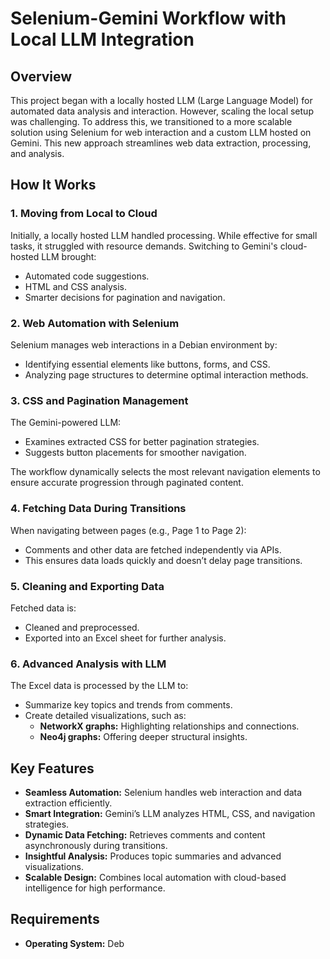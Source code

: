 # Selenium-Gemini Workflow with Local LLM Integration

## Overview
This project began with a locally hosted LLM (Large Language Model) for automated data analysis and interaction. However, scaling the local setup was challenging. To address this, we transitioned to a more scalable solution using Selenium for web interaction and a custom LLM hosted on Gemini. This new approach streamlines web data extraction, processing, and analysis.

## How It Works

### 1. Moving from Local to Cloud
Initially, a locally hosted LLM handled processing. While effective for small tasks, it struggled with resource demands. Switching to Gemini's cloud-hosted LLM brought:
- Automated code suggestions.
- HTML and CSS analysis.
- Smarter decisions for pagination and navigation.

### 2. Web Automation with Selenium
Selenium manages web interactions in a Debian environment by:
- Identifying essential elements like buttons, forms, and CSS.
- Analyzing page structures to determine optimal interaction methods.

### 3. CSS and Pagination Management
The Gemini-powered LLM:
- Examines extracted CSS for better pagination strategies.
- Suggests button placements for smoother navigation.

The workflow dynamically selects the most relevant navigation elements to ensure accurate progression through paginated content.

### 4. Fetching Data During Transitions
When navigating between pages (e.g., Page 1 to Page 2):
- Comments and other data are fetched independently via APIs.
- This ensures data loads quickly and doesn’t delay page transitions.

### 5. Cleaning and Exporting Data
Fetched data is:
- Cleaned and preprocessed.
- Exported into an Excel sheet for further analysis.

### 6. Advanced Analysis with LLM
The Excel data is processed by the LLM to:
- Summarize key topics and trends from comments.
- Create detailed visualizations, such as:
  - **NetworkX graphs:** Highlighting relationships and connections.
  - **Neo4j graphs:** Offering deeper structural insights.

## Key Features
- **Seamless Automation:** Selenium handles web interaction and data extraction efficiently.
- **Smart Integration:** Gemini’s LLM analyzes HTML, CSS, and navigation strategies.
- **Dynamic Data Fetching:** Retrieves comments and content asynchronously during transitions.
- **Insightful Analysis:** Produces topic summaries and advanced visualizations.
- **Scalable Design:** Combines local automation with cloud-based intelligence for high performance.

## Requirements
- **Operating System:** Deb
